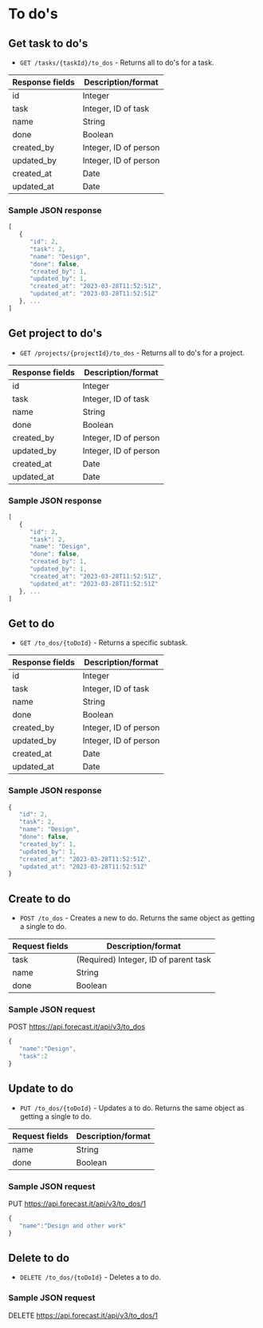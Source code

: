 # To do's

## Get task to do's

-  `GET /tasks/{taskId}/to_dos` - Returns all to do's for a task.

| Response fields | Description/format                      |
| --------------- | --------------------------------------- |
| id              | Integer                                 |
| task            | Integer, ID of task                     |
| name            | String                                  |
| done            | Boolean                                 |
| created_by      | Integer, ID of person                   |
| updated_by      | Integer, ID of person                   |
| created_at      | Date                                    |
| updated_at      | Date                                    |

### Sample JSON response

```javascript
[
   {
      "id": 2,
      "task": 2,
      "name": "Design",
      "done": false,
      "created_by": 1,
      "updated_by": 1,
      "created_at": "2023-03-28T11:52:51Z",
      "updated_at": "2023-03-28T11:52:51Z"
   }, ...
]
```

## Get project to do's

-  `GET /projects/{projectId}/to_dos` - Returns all to do's for a project.

| Response fields | Description/format                      |
| --------------- | --------------------------------------- |
| id              | Integer                                 |
| task            | Integer, ID of task                     |
| name            | String                                  |
| done            | Boolean                                 |
| created_by      | Integer, ID of person                   |
| updated_by      | Integer, ID of person                   |
| created_at      | Date                                    |
| updated_at      | Date                                    |

### Sample JSON response

```javascript
[
   {
      "id": 2,
      "task": 2,
      "name": "Design",
      "done": false,
      "created_by": 1,
      "updated_by": 1,
      "created_at": "2023-03-28T11:52:51Z",
      "updated_at": "2023-03-28T11:52:51Z"
   }, ...
]
```

## Get to do

-  `GET /to_dos/{toDoId}` - Returns a specific subtask.

| Response fields | Description/format                      |
| --------------- | --------------------------------------- |
| id              | Integer                                 |
| task            | Integer, ID of task                     |
| name            | String                                  |
| done            | Boolean                                 |
| created_by      | Integer, ID of person                   |
| updated_by      | Integer, ID of person                   |
| created_at      | Date                                    |
| updated_at      | Date                                    |

### Sample JSON response

```javascript
{
   "id": 2,
   "task": 2,
   "name": "Design",
   "done": false,
   "created_by": 1,
   "updated_by": 1,
   "created_at": "2023-03-28T11:52:51Z",
   "updated_at": "2023-03-28T11:52:51Z"
}
```

## Create to do

-  `POST /to_dos` - Creates a new to do. Returns the same object as getting a single to do.

| Request fields | Description/format                      |
| -------------- | --------------------------------------- |
| task           | (Required) Integer, ID of parent task   |
| name           | String                                  |
| done           | Boolean                                 |

### Sample JSON request

POST https://api.forecast.it/api/v3/to_dos

```javascript
{
   "name":"Design",
   "task":2
}
```

## Update to do

-  `PUT /to_dos/{toDoId}` - Updates a to do. Returns the same object as getting a single to do.

| Request fields | Description/format |
| -------------- | ------------------ |
| name           | String             |
| done           | Boolean            |

### Sample JSON request

PUT https://api.forecast.it/api/v3/to_dos/1

```javascript
{
   "name":"Design and other work"
}
```

## Delete to do

-  `DELETE /to_dos/{toDoId}` - Deletes a to do.

### Sample JSON request

DELETE https://api.forecast.it/api/v3/to_dos/1
